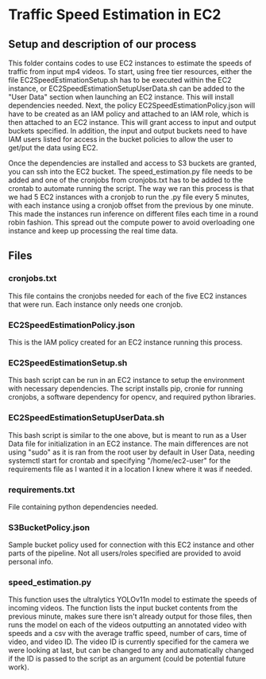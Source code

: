 # Traffic Speed Estimation in EC2

## Setup and description of our process
This folder contains codes to use EC2 instances to estimate the speeds of traffic from input mp4 videos. To start, using free tier resources, either the file EC2SpeedEstimationSetup.sh has to be executed within the EC2 instance, or EC2SpeedEstimationSetupUserData.sh can be added to the "User Data" section when launching an EC2 instance. This will install dependencies needed. Next, the policy EC2SpeedEstimationPolicy.json will have to be created as an IAM policy and attached to an IAM role, which is then attached to an EC2 instance. This will grant access to input and output buckets specified. In addition, the input and output buckets need to have IAM users listed for access in the bucket policies to allow the user to get/put the data using EC2.  

Once the dependencies are installed and access to S3 buckets are granted, you can ssh into the EC2 bucket. The speed_estimation.py file needs to be added and one of the cronjobs from cronjobs.txt has to be added to the crontab to automate running the script. The way we ran this process is that we had 5 EC2 instances with a cronjob to run the .py file every 5 minutes, with each instance using a cronjob offset from the previous by one minute. This made the instances run inference on different files each time in a round robin fashion. This spread out the compute power to avoid overloading one instance and keep up processing the real time data.

## Files

### cronjobs.txt  
This file contains the cronjobs needed for each of the five EC2 instances that were run. Each instance only needs one cronjob.

### EC2SpeedEstimationPolicy.json  
This is the IAM policy created for an EC2 instance running this process.

### EC2SpeedEstimationSetup.sh  
This bash script can be run in an EC2 instance to setup the environment with necessary dependencies. The script installs pip, cronie for running cronjobs, a software dependency for opencv, and required python libraries.  

### EC2SpeedEstimationSetupUserData.sh  
This bash script is similar to the one above, but is meant to run as a User Data file for initialization in an EC2 instance. The main differences are not using "sudo" as it is ran from the root user by default in User Data, needing systemctl start for crontab and specifying "/home/ec2-user" for the requirements file as I wanted it in a location I knew where it was if needed.  

### requirements.txt  
File containing python dependencies needed.

### S3BucketPolicy.json
Sample bucket policy used for connection with this EC2 instance and other parts of the pipeline. Not all users/roles specified are provided to avoid personal info.

### speed_estimation.py  
This function uses the ultralytics YOLOv11n model to estimate the speeds of incoming videos. The function lists the input bucket contents from the previous minute, makes sure there isn't already output for those files, then runs the model on each of the videos outputting an annotated video with speeds and a csv with the average traffic speed, number of cars, time of video, and video ID. The video ID is currently specified for the camera we were looking at last, but can be changed to any and automatically changed if the ID is passed to the script as an argument (could be potential future work).
